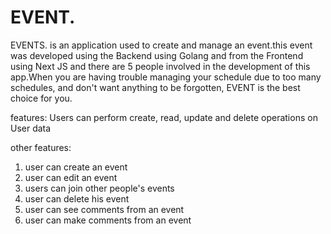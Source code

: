 <h1>EVENT.</h1>


EVENTS. is an application used to create and manage an event.this event was developed using the Backend using Golang and from the Frontend using Next JS and there are 5 people involved in the development of this app.When you are having trouble managing your schedule due to too many schedules, and don't want anything to be forgotten, EVENT is the best choice for you.

features:
Users can perform create, read, update and delete operations on User data

other features:
1. user can create an event
2. user can edit an event
3. users can join other people's events
4. user can delete his event
5. user can see comments from an event
6. user can make comments from an event
